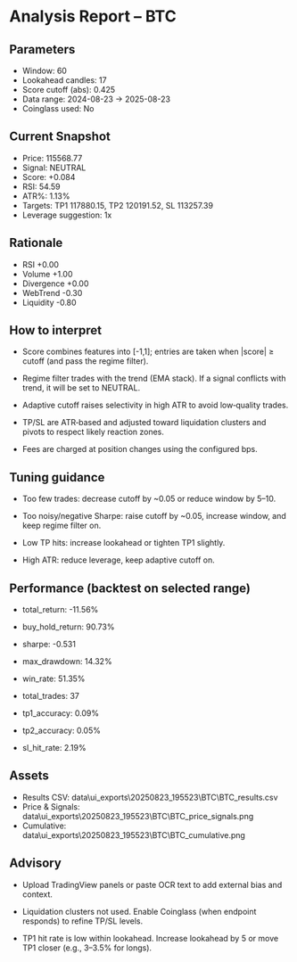 
# Analysis Report – BTC

## Parameters
- Window: 60
- Lookahead candles: 17
- Score cutoff (abs): 0.425
- Data range: 2024-08-23 → 2025-08-23
- Coinglass used: No

## Current Snapshot
- Price: 115568.77
- Signal: NEUTRAL
- Score: +0.084
- RSI: 54.59
- ATR%: 1.13%
- Targets: TP1 117880.15, TP2 120191.52, SL 113257.39
- Leverage suggestion: 1x

## Rationale
- RSI +0.00
- Volume +1.00
- Divergence +0.00
- WebTrend -0.30
- Liquidity -0.80

## How to interpret
- Score combines features into [-1,1]; entries are taken when |score| ≥ cutoff (and pass the regime filter).

- Regime filter trades with the trend (EMA stack). If a signal conflicts with trend, it will be set to NEUTRAL.

- Adaptive cutoff raises selectivity in high ATR to avoid low‑quality trades.

- TP/SL are ATR‑based and adjusted toward liquidation clusters and pivots to respect likely reaction zones.

- Fees are charged at position changes using the configured bps.

## Tuning guidance
- Too few trades: decrease cutoff by ~0.05 or reduce window by 5–10.

- Too noisy/negative Sharpe: raise cutoff by ~0.05, increase window, and keep regime filter on.

- Low TP hits: increase lookahead or tighten TP1 slightly.

- High ATR: reduce leverage, keep adaptive cutoff on.

## Performance (backtest on selected range)
- total_return: -11.56%
- buy_hold_return: 90.73%
- sharpe: -0.531
- max_drawdown: 14.32%
- win_rate: 51.35%
- total_trades: 37
- tp1_accuracy: 0.09%
- tp2_accuracy: 0.05%
- sl_hit_rate: 2.19%

## Assets
- Results CSV: data\ui_exports\20250823_195523\BTC\BTC_results.csv
- Price & Signals: data\ui_exports\20250823_195523\BTC\BTC_price_signals.png
- Cumulative: data\ui_exports\20250823_195523\BTC\BTC_cumulative.png

## Advisory
- Upload TradingView panels or paste OCR text to add external bias and context.
- Liquidation clusters not used. Enable Coinglass (when endpoint responds) to refine TP/SL levels.
- TP1 hit rate is low within lookahead. Increase lookahead by 5 or move TP1 closer (e.g., 3–3.5% for longs).
